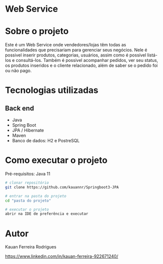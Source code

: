 # Web Service 


# Sobre o projeto

Este é um Web Service onde vendedores/lojas têm todas as funcionalidades que precisariam para gerenciar seus negócios. Nele é possivel inserir produtos, categorias, usuários, assim como é possível listá-los e consultá-los. Também é possivel acompanhar pedidos, ver seu status, os produtos inseridos e o cliente relacionado, além de saber se o pedido foi ou não pago.

# Tecnologias utilizadas
## Back end
- Java
- Spring Boot
- JPA / Hibernate
- Maven
- Banco de dados: H2 e PostreSQL

# Como executar o projeto

Pré-requisitos: Java 11

```bash
# clonar repositório
git clone https://github.com/kauannr/Springboot3-JPA

# entrar na pasta do projeto 
cd "pasta do projeto"

# executar o projeto
abrir na IDE de preferência e executar

```

# Autor

Kauan Ferreira Rodrigues

https://www.linkedin.com/in/kauan-ferreira-922671240/

